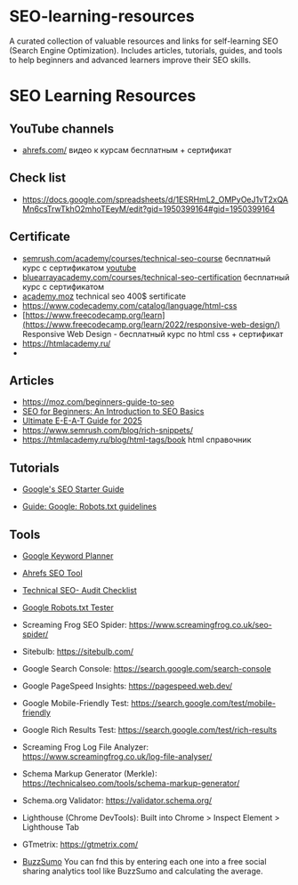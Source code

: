 # SEO-learning-resources
A curated collection of valuable resources and links for self-learning SEO (Search Engine Optimization). Includes articles, tutorials, guides, and tools to help beginners and advanced learners improve their SEO skills.


# SEO Learning Resources

## YouTube channels
- [ahrefs.com/](https://www.youtube.com/c/AhrefsCom) видео к курсам бесплатным + сертификат

## Check list
- https://docs.google.com/spreadsheets/d/1ESRHmL2_OMPyOeJ1vT2xQAMn6csTrwTkhO2mhoTEeyM/edit?gid=1950399164#gid=1950399164

## Certificate 
- [semrush.com/academy/courses/technical-seo-course](https://www.semrush.com/academy/courses/technical-seo-course-with-bastian-grimm/?utm_source=academy&utm_medium=youtube_description&utm_campaign=technical_seo_course_eng) бесплатный курс с сертификатом [youtube](https://www.youtube.com/watch?v=kNUUfZL0Xfg&list=PLA3RYzgiDZlMhNPBiVbITINr9vwuezH-i "Technical SEO course with Bastian Grimm")
- [bluearrayacademy.com/courses/technical-seo-certification](https://www.bluearrayacademy.com/courses/technical-seo-certification) бесплатный курс с сертификатом
- [academy.moz](https://academy.moz.com/) technical seo 400$ sertificate
- https://www.codecademy.com/catalog/language/html-css
- [https://www.freecodecamp.org/learn](https://www.freecodecamp.org/learn/2022/responsive-web-design/) Responsive Web Design - бесплатный курс по html css + сертификат 
- https://htmlacademy.ru/ 
- 
## Articles
- https://moz.com/beginners-guide-to-seo 
- [SEO for Beginners: An Introduction to SEO Basics](https://www.searchenginejournal.com/seo-101/) 
- [Ultimate E-E-A-T Guide for 2025](https://www.marketingaid.io/ultimate-eeat-guide/)
- https://www.semrush.com/blog/rich-snippets/
- https://htmlacademy.ru/blog/html-tags/book  html справочник
## Tutorials
- [Google's SEO Starter Guide](https://support.google.com/webmasters/answer/7451184?hl=en)

- [Guide: Google: Robots.txt guidelines](https://developers.google.com/search/docs/crawling-indexing/robots/create-robots-txt?hl=ru)


## Tools
- [Google Keyword Planner](https://ads.google.com/home/tools/keyword-planner/)
- [Ahrefs SEO Tool](https://ahrefs.com/)
- [Technical SEO- Audit Checklist](https://docs.google.com/spreadsheets/d/1V85o8Zhh0FcXEimMzbkDkbb8mtuNtdW_aDaZKDTSDPo/edit?gid=0#gid=0)
- [Google Robots.txt Tester](https://support.google.com/webmasters/answer/6062598)
  
 - Screaming Frog SEO Spider: https://www.screamingfrog.co.uk/seo-spider/
 - Sitebulb: https://sitebulb.com/
 - Google Search Console: https://search.google.com/search-console
 - Google PageSpeed Insights: https://pagespeed.web.dev/
 - Google Mobile-Friendly Test: https://search.google.com/test/mobile-friendly
 - Google Rich Results Test: https://search.google.com/test/rich-results
 - Screaming Frog Log File Analyzer: https://www.screamingfrog.co.uk/log-file-analyser/
 - Schema Markup Generator (Merkle): https://technicalseo.com/tools/schema-markup-generator/
 - Schema.org Validator: https://validator.schema.org/
 - Lighthouse (Chrome DevTools): Built into Chrome > Inspect Element > Lighthouse Tab
 - GTmetrix: https://gtmetrix.com/
- [BuzzSumo](https://buzzsumo.com/) You can fnd this by entering
each one into a free social sharing analytics tool like BuzzSumo and calculating the average.

